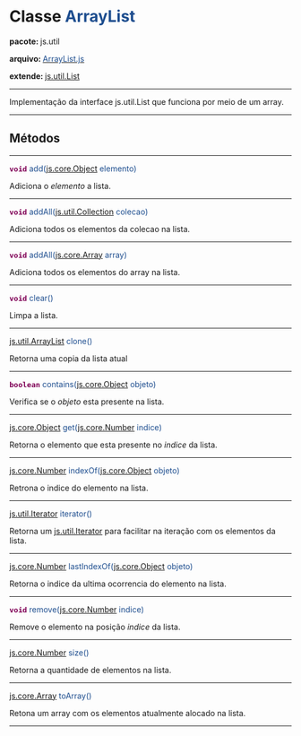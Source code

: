 <h1>Classe <font color='#1E4E8F'>ArrayList</font></h1>
<p><strong>pacote: </strong>js.util</p>
<p><strong>arquivo: </strong><a href='http://code.google.com/p/jsool/source/browse/trunk/jsool/js/util/ArrayList.js'><font color='#1E4E8F'>ArrayList.js</font></a></p>
<p><strong>extende: </strong><font color='#1E4E8F'><a href='JsUtilList.md'>js.util.List</a></font></p>

---

Implementação da interface js.util.List que funciona por meio de um array.

---


<h2>Métodos</h2>

---

<p><font color='#1E4E8F'><strong><font color='#7F0055' face='monospace' size='3'>void</font></strong> add(<a href='JsCoreObject.md'>js.core.Object</a> elemento)</font></p><p>Adiciona o <i>elemento</i> a lista.</p>

---

<p><font color='#1E4E8F'><strong><font color='#7F0055' face='monospace' size='3'>void</font></strong> addAll(<a href='JsUtilCollection.md'>js.util.Collection</a> colecao)</font></p><p>Adiciona todos os elementos da colecao na lista.</p>

---

<p><font color='#1E4E8F'><strong><font color='#7F0055' face='monospace' size='3'>void</font></strong> addAll(<a href='JsCoreArray.md'>js.core.Array</a> array)</font></p><p>Adiciona todos os elementos do array na lista.</p>

---

<p><font color='#1E4E8F'><strong><font color='#7F0055' face='monospace' size='3'>void</font></strong> clear()</font></p><p>Limpa a lista.</p>

---

<p><font color='#1E4E8F'><a href='JsUtilArrayList.md'>js.util.ArrayList</a> clone()</font></p><p>Retorna uma copia da lista atual</p>

---

<p><font color='#1E4E8F'><strong><font color='#7F0055' face='monospace' size='3'>boolean</font></strong> contains(<a href='JsCoreObject.md'>js.core.Object</a> objeto)</font></p><p>Verifica se o <i>objeto</i> esta presente na lista.</p>

---

<p><font color='#1E4E8F'><a href='JsCoreObject.md'>js.core.Object</a> get(<a href='JsCoreNumber.md'>js.core.Number</a> indice)</font></p><p>Retorna o elemento que esta presente no <i>indice</i> da lista.</p>

---

<p><font color='#1E4E8F'><a href='JsCoreNumber.md'>js.core.Number</a> indexOf(<a href='JsCoreObject.md'>js.core.Object</a> objeto)</font></p><p>Retrona o indice do elemento na lista.</p>

---

<p><font color='#1E4E8F'><a href='JsUtilIterator.md'>js.util.Iterator</a> iterator()</font></p><p>Retorna um <a href='JsUtilIterator.md'>js.util.Iterator</a> para facilitar na iteração com os elementos da lista.</p>

---

<p><font color='#1E4E8F'><a href='JsCoreNumber.md'>js.core.Number</a> lastIndexOf(<a href='JsCoreObject.md'>js.core.Object</a> objeto)</font></p><p>Retorna o indice da ultima ocorrencia do elemento na lista.</p>

---

<p><font color='#1E4E8F'><strong><font color='#7F0055' face='monospace' size='3'>void</font></strong> remove(<a href='JsCoreNumber.md'>js.core.Number</a> indice)</font></p><p>Remove o elemento na posição <i>indice</i> da lista.</p>

---

<p><font color='#1E4E8F'><a href='JsCoreNumber.md'>js.core.Number</a> size()</font></p><p>Retorna a quantidade de elementos na lista.</p>

---

<p><font color='#1E4E8F'><a href='JsCoreArray.md'>js.core.Array</a> toArray()</font></p><p>Retona um array com os elementos atualmente alocado na lista.</p>

---
